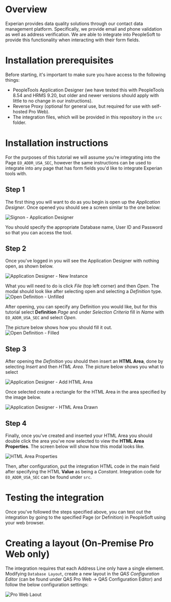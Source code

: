 # Overview

Experian provides data quality solutions through our contact data management platform.
Specifically, we provide email and phone validation as well as address verification.
We are able to integrate into PeopleSoft to provide this functionality when interacting with their
form fields.

# Installation prerequisites
Before starting, it's important to make sure you have access to the following
things:

* PeopleTools Application Designer (we have tested this with PeopleTools 8.54 and HRMS 9.20, but older and newer versions should apply with little to no change in our instructions).
* Reverse Proxy (optional for general use, but required for use with self-hosted Pro Web).
* The integration files, which will be provided in this repository in the `src` folder.

# Installation instructions

For the purposes of this tutorial we will assume you're integrating into the Page
`EO_ADDR_USA_SEC`, however the same instructions can be used to integrate into any 
page that has form fields you'd like to integrate Experian tools with.

## Step 1
The first thing you will want to do as you begin is open up the *Application Designer*.
Once opened you should see a screen similar to the one below:

![Signon - Application Designer](media/sign-on.png)

You should specify the appropriate Database name, User ID and Password so that you 
can access the tool.

## Step 2

Once you've logged in you will see the Application Designer with nothing open, as
shown below.

![Application Designer - New Instance](media/application-designer.png)

What you will need to do is click *File* (top left corner) and then *Open*. 
The modal should look like after selecting open and selecting a *Definition* type.
![Open Definition - Unfilled](media/open-definition.png)

After opening, you can specify any Definition you would like, but for this tutorial select **Definition**
*Page* and under *Selection Criteria* fill in *Name* with `EO_ADDR_USA_SEC` and select *Open*.

The picture below shows how you should fill it out.
![Open Definition - Filled](media/open-definition-filled.png)


## Step 3
After opening the *Definition* you should then insert an **HTML Area**, done by selecting *Insert* and
then *HTML Area*. The picture below shows you what to select

![Application Designer - Add HTML Area](media/application-designer-add-html-area.png)

Once selected create a rectangle for the HTML Area in the area specified by the image below.

![Application Designer - HTML Area Drawn](media/application-designer-html-area-drawn.png)

## Step 4
Finally, once you've created and inserted your HTML Area you should double click the area you've 
now selected to view the **HTML Area Properties**. The screen below will show how this modal looks like.

![HTML Area Properties](media/html-area-properties.png)

Then, after configuration, put the integration HTML code in the main field after specifying the HTML **Value**
as being a *Constant*. Integration code for `EO_ADDR_USA_SEC` can be found under `src`.


# Testing the integration

Once you've followed the steps specified above, you can test out the integration by going to the specified
Page (or Definition) in PeopleSoft using your web browser.


# Creating a layout (On-Premise Pro Web only)

The integration requires that each Address Line only have a single element. Modifying `Database Layout`, create a new layout in the *QAS Configuration Editor* (can be found under QAS Pro Web -> QAS Configuration Editor) and follow the below configuration settings:

![Pro Web Laout](media/pro-web-layout.png)
